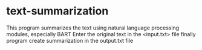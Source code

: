 # text-summarization
This program summarizes the text using natural language processing modules, especially BART
Enter the original text in the <input.txt> file
finally program create summarization in the output.txt file
